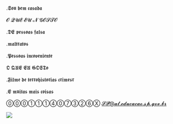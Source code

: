 .𝕾𝖔𝖚 𝖇𝖊𝖒 𝖈𝖆𝖘𝖆𝖉𝖆

𝓞 𝓠𝓤𝓔 𝓔𝓤 𝓝 𝓖𝓞𝓢𝓣𝓞

.𝕯𝕰 𝖕𝖊𝖘𝖘𝖔𝖆𝖘 𝖋𝖆𝖑𝖘𝖆

.𝖒𝖆𝖑𝖙𝖗𝖆𝖙𝖔𝖘

.𝕻𝖊𝖘𝖘𝖔𝖆𝖘 𝖎𝖓𝖈𝖔𝖛𝖊𝖓𝖎𝖊𝖓𝖙𝖊


𝕺 𝕼𝖀𝕰 𝕰𝖀 𝕲𝕺𝕾𝕿𝖔

.𝕱𝖎𝖑𝖒𝖊 𝖉𝖊 𝖙𝖊𝖗𝖗𝖔𝖍𝖎𝖘𝖙𝖔𝖗𝖎𝖆𝖘 𝖈𝖗𝖎𝖒𝖊𝖘𝖗

.𝕰 𝖒𝖚𝖎𝖙𝖆𝖘 𝖒𝖆𝖎𝖘 𝖈𝖔𝖎𝖘𝖆𝖘

⓪⓪⓪①①①④⓪⑦③②⑥Ⓧ 𝓢𝓟@𝓪𝓵.𝓮𝓭𝓾𝓬𝓪𝓬𝓪𝓸.𝓼𝓹.𝓰𝓸𝓿.𝓫𝓻

![](https://i.pinimg.com/originals/40/5b/5d/405b5d670a94fcc00ee0ffe58849d84d.gif)
